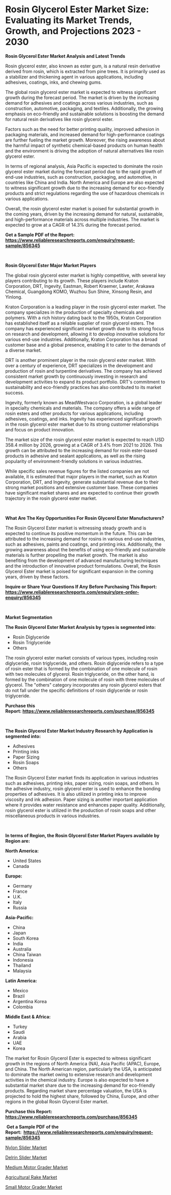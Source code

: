 <p><h1>Rosin Glycerol Ester Market Size: Evaluating its Market Trends, Growth, and Projections 2023 - 2030</h1></p><p><strong>Rosin Glycerol Ester Market Analysis and Latest Trends</strong></p>
<p><p>Rosin glycerol ester, also known as ester gum, is a natural resin derivative derived from rosin, which is extracted from pine trees. It is primarily used as a stabilizer and thickening agent in various applications, including adhesives, coatings, inks, and chewing gums.</p><p>The global rosin glycerol ester market is expected to witness significant growth during the forecast period. The market is driven by the increasing demand for adhesives and coatings across various industries, such as construction, automotive, packaging, and textiles. Additionally, the growing emphasis on eco-friendly and sustainable solutions is boosting the demand for natural resin derivatives like rosin glycerol ester.</p><p>Factors such as the need for better printing quality, improved adhesion in packaging materials, and increased demand for high-performance coatings are further fueling the market growth. Moreover, the rising awareness about the harmful impact of synthetic chemical-based products on human health and the environment is driving the adoption of natural alternatives like rosin glycerol ester.</p><p>In terms of regional analysis, Asia Pacific is expected to dominate the rosin glycerol ester market during the forecast period due to the rapid growth of end-use industries, such as construction, packaging, and automotive, in countries like China and India. North America and Europe are also expected to witness significant growth due to the increasing demand for eco-friendly products and strict regulations regarding the use of hazardous chemicals in various applications.</p><p>Overall, the rosin glycerol ester market is poised for substantial growth in the coming years, driven by the increasing demand for natural, sustainable, and high-performance materials across multiple industries. The market is expected to grow at a CAGR of 14.3% during the forecast period.</p></p>
<p><strong>Get a Sample PDF of the Report:&nbsp; <a href="https://www.reliableresearchreports.com/enquiry/request-sample/856345">https://www.reliableresearchreports.com/enquiry/request-sample/856345</a></strong></p>
<p>&nbsp;</p>
<p><strong>Rosin Glycerol Ester Major Market Players</strong></p>
<p><p>The global rosin glycerol ester market is highly competitive, with several key players contributing to its growth. These players include Kraton Corporation, DRT, Ingevity, Eastman, Robert Kraemer, Lawter, Arakawa Chemical, Guangdong KOMO, Wuzhou Sun Shine, Xinsong Resin, and Yinlong.</p><p>Kraton Corporation is a leading player in the rosin glycerol ester market. The company specializes in the production of specialty chemicals and polymers. With a rich history dating back to the 1950s, Kraton Corporation has established itself as a reliable supplier of rosin glycerol esters. The company has experienced significant market growth due to its strong focus on research and development, allowing it to develop innovative solutions for various end-use industries. Additionally, Kraton Corporation has a broad customer base and a global presence, enabling it to cater to the demands of a diverse market.</p><p>DRT is another prominent player in the rosin glycerol ester market. With over a century of experience, DRT specializes in the development and production of rosin and turpentine derivatives. The company has achieved consistent market growth by continuously investing in research and development activities to expand its product portfolio. DRT's commitment to sustainability and eco-friendly practices has also contributed to its market success.</p><p>Ingevity, formerly known as MeadWestvaco Corporation, is a global leader in specialty chemicals and materials. The company offers a wide range of rosin esters and other products for various applications, including adhesives, coatings, and inks. Ingevity has experienced significant growth in the rosin glycerol ester market due to its strong customer relationships and focus on product innovation.</p><p>The market size of the rosin glycerol ester market is expected to reach USD 358.4 million by 2026, growing at a CAGR of 3.4% from 2021 to 2026. This growth can be attributed to the increasing demand for rosin ester-based products in adhesive and sealant applications, as well as the rising popularity of environment-friendly solutions in various industries.</p><p>While specific sales revenue figures for the listed companies are not available, it is estimated that major players in the market, such as Kraton Corporation, DRT, and Ingevity, generate substantial revenue due to their strong market positions and extensive customer base. These companies have significant market shares and are expected to continue their growth trajectory in the rosin glycerol ester market.</p></p>
<p>&nbsp;</p>
<p><strong>What Are The Key Opportunities For Rosin Glycerol Ester Manufacturers?</strong></p>
<p><p>The Rosin Glycerol Ester market is witnessing steady growth and is expected to continue its positive momentum in the future. This can be attributed to the increasing demand for rosins in various end-use industries, such as adhesives, paints and coatings, and printing inks. Additionally, the growing awareness about the benefits of using eco-friendly and sustainable materials is further propelling the market growth. The market is also benefiting from the development of advanced manufacturing techniques and the introduction of innovative product formulations. Overall, the Rosin Glycerol Ester market is poised for significant expansion in the coming years, driven by these factors.</p></p>
<p><strong>Inquire or Share Your Questions If Any Before Purchasing This Report: <a href="https://www.reliableresearchreports.com/enquiry/pre-order-enquiry/856345">https://www.reliableresearchreports.com/enquiry/pre-order-enquiry/856345</a></strong></p>
<p>&nbsp;</p>
<p><strong>Market Segmentation</strong></p>
<p><strong>The Rosin Glycerol Ester Market Analysis by types is segmented into:</strong></p>
<p><ul><li>Rosin Diglyceride</li><li>Rosin Triglyceride</li><li>Others</li></ul></p>
<p><p>The rosin glycerol ester market consists of various types, including rosin diglyceride, rosin triglyceride, and others. Rosin diglyceride refers to a type of rosin ester that is formed by the combination of one molecule of rosin with two molecules of glycerol. Rosin triglyceride, on the other hand, is formed by the combination of one molecule of rosin with three molecules of glycerol. The "others" category incorporates any rosin glycerol esters that do not fall under the specific definitions of rosin diglyceride or rosin triglyceride.</p></p>
<p><strong>Purchase this Report:&nbsp;<a href="https://www.reliableresearchreports.com/purchase/856345">https://www.reliableresearchreports.com/purchase/856345</a></strong></p>
<p>&nbsp;</p>
<p><strong>The Rosin Glycerol Ester Market Industry Research by Application is segmented into:</strong></p>
<p><ul><li>Adhesives</li><li>Printing inks</li><li>Paper Sizing</li><li>Rosin Soaps</li><li>Others</li></ul></p>
<p><p>The Rosin Glycerol Ester market finds its application in various industries such as adhesives, printing inks, paper sizing, rosin soaps, and others. In the adhesive industry, rosin glycerol ester is used to enhance the bonding properties of adhesives. It is also utilized in printing inks to improve viscosity and ink adhesion. Paper sizing is another important application where it provides water resistance and enhances paper quality. Additionally, rosin glycerol ester is utilized in the production of rosin soaps and other miscellaneous products in various industries.</p></p>
<p>&nbsp;</p>
<p><strong>In terms of Region, the Rosin Glycerol Ester Market Players available by Region are:</strong></p>
<p>
    <p> <strong> North America: </strong>
        <ul>
            <li>United States</li>
            <li>Canada</li>
        </ul>
        </p> 
    <p> <strong> Europe: </strong>
        <ul>
            <li>Germany</li>
            <li>France</li>
            <li>U.K.</li>
            <li>Italy</li>
            <li>Russia</li>
        </ul>
        </p> 
    <p> <strong> Asia-Pacific: </strong>
        <ul>
            <li>China</li>
            <li>Japan</li>
            <li>South Korea</li>
            <li>India</li>
            <li>Australia</li>
            <li>China Taiwan</li>
            <li>Indonesia</li>
            <li>Thailand</li>
            <li>Malaysia</li>
        </ul>
        </p> 
    <p> <strong> Latin America: </strong>
        <ul>
            <li>Mexico</li>
            <li>Brazil</li>
            <li>Argentina Korea</li>
            <li>Colombia</li>
        </ul>
        </p> 
    <p> <strong> Middle East & Africa: </strong>
        <ul>
            <li>Turkey</li>
            <li>Saudi</li>
            <li>Arabia</li>
            <li>UAE</li>
            <li>Korea</li>
        </ul>
    </p>
    </p>
<p><p>The market for Rosin Glycerol Ester is expected to witness significant growth in the regions of North America (NA), Asia Pacific (APAC), Europe, and China. The North American region, particularly the USA, is anticipated to dominate the market owing to extensive research and development activities in the chemical industry. Europe is also expected to have a substantial market share due to the increasing demand for eco-friendly products. Regarding market share percentage valuation, the USA is projected to hold the highest share, followed by China, Europe, and other regions in the global Rosin Glycerol Ester market.</p></p>
<p><strong>Purchase this Report: <a href="https://www.reliableresearchreports.com/purchase/856345">https://www.reliableresearchreports.com/purchase/856345</a></strong></p>
<p>&nbsp;<strong>Get a Sample PDF of the Report:&nbsp;&nbsp;<a href="https://www.reliableresearchreports.com/enquiry/request-sample/856345">https://www.reliableresearchreports.com/enquiry/request-sample/856345</a></strong></p>
<p><strong></strong></p>
<p><p><a href="https://github.com/Paul14Anderson63/Market-Research-Report-List-1/blob/main/nylon-slider-market.md">Nylon Slider Market</a></p><p><a href="https://github.com/dringals/Market-Research-Report-List-1/blob/main/delrin-slider-market.md">Delrin Slider Market</a></p><p><a href="https://medium.com/@scottford2001/medium-motor-grader-market-insight-market-trends-growth-forecasted-from-2023-to-2030-1e06f5516a79">Medium Motor Grader Market</a></p><p><a href="https://medium.com/@brandonramos59/agricultural-rake-market-size-and-market-trends-complete-industry-overview-2023-to-2030-18438531947c">Agricultural Rake Market</a></p><p><a href="https://medium.com/@christopherbennett19/small-motor-grader-market-comprehensive-assessment-by-type-application-and-geography-bb5c9e14b23e">Small Motor Grader Market</a></p></p>